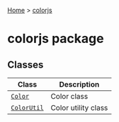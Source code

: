 [Home](./index) &gt; [colorjs](./colorjs.md)

# colorjs package

## Classes

| Class                                 | Description         |
| ------------------------------------- | ------------------- |
| [`Color`](./colorjs.color.md)         | Color class         |
| [`ColorUtil`](./colorjs.colorutil.md) | Color utility class |

